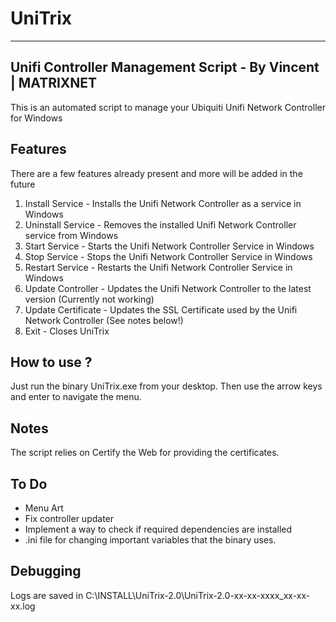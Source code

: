 # UniTrix
-------------------------------------------------
Unifi Controller Management Script - By Vincent | MATRIXNET
-------------------------------------------------
This is an automated script to manage your Ubiquiti Unifi Network Controller for Windows

## Features
There are a few features already present and more will be added in the future

1. Install Service - Installs the Unifi Network Controller as a service in Windows
2. Uninstall Service - Removes the installed Unifi Network Controller service from Windows
3. Start Service - Starts the Unifi Network Controller Service in Windows
4. Stop Service - Stops the Unifi Network Controller Service in Windows
5. Restart Service - Restarts the Unifi Network Controller Service in Windows
6. Update Controller - Updates the Unifi Network Controller to the latest version (Currently not working)
7. Update Certificate - Updates the SSL Certificate used by the Unifi Network Controller (See notes below!)
8. Exit - Closes UniTrix

## How to use ?
Just run the binary UniTrix.exe from your desktop.
Then use the arrow keys and enter to navigate the menu.

## Notes
The script relies on Certify the Web for providing the certificates.

## To Do
- Menu Art
- Fix controller updater
- Implement a way to check if required dependencies are installed
- .ini file for changing important variables that the binary uses.

## Debugging
Logs are saved in C:\INSTALL\UniTrix-2.0\UniTrix-2.0-xx-xx-xxxx_xx-xx-xx.log